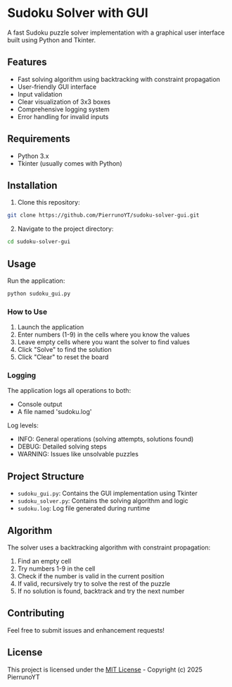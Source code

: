 # Sudoku Solver with GUI

A fast Sudoku puzzle solver implementation with a graphical user interface built using Python and Tkinter.

## Features

- Fast solving algorithm using backtracking with constraint propagation
- User-friendly GUI interface
- Input validation
- Clear visualization of 3x3 boxes
- Comprehensive logging system
- Error handling for invalid inputs

## Requirements

- Python 3.x
- Tkinter (usually comes with Python)

## Installation

1. Clone this repository:
```bash
git clone https://github.com/PierrunoYT/sudoku-solver-gui.git
```

2. Navigate to the project directory:
```bash
cd sudoku-solver-gui
```

## Usage

Run the application:
```bash
python sudoku_gui.py
```

### How to Use

1. Launch the application
2. Enter numbers (1-9) in the cells where you know the values
3. Leave empty cells where you want the solver to find values
4. Click "Solve" to find the solution
5. Click "Clear" to reset the board

### Logging

The application logs all operations to both:
- Console output
- A file named 'sudoku.log'

Log levels:
- INFO: General operations (solving attempts, solutions found)
- DEBUG: Detailed solving steps
- WARNING: Issues like unsolvable puzzles

## Project Structure

- `sudoku_gui.py`: Contains the GUI implementation using Tkinter
- `sudoku_solver.py`: Contains the solving algorithm and logic
- `sudoku.log`: Log file generated during runtime

## Algorithm

The solver uses a backtracking algorithm with constraint propagation:
1. Find an empty cell
2. Try numbers 1-9 in the cell
3. Check if the number is valid in the current position
4. If valid, recursively try to solve the rest of the puzzle
5. If no solution is found, backtrack and try the next number

## Contributing

Feel free to submit issues and enhancement requests!

## License

This project is licensed under the [MIT License](LICENSE) - Copyright (c) 2025 PierrunoYT
